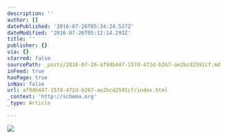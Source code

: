 ```yaml
---
description: ''
author: []
datePublished: '2016-07-26T05:34:24.527Z'
dateModified: '2016-07-26T05:12:14.293Z'
title: ''
publisher: {}
via: {}
starred: false
sourcePath: _posts/2016-07-26-af94b447-157d-472d-b267-ae2bcd2591cf.md
inFeed: true
hasPage: true
inNav: false
url: af94b447-157d-472d-b267-ae2bcd2591cf/index.html
_context: 'http://schema.org'
_type: Article

---
```

![](https://the-grid-user-content.s3-us-west-2.amazonaws.com/fc6c7a94-7584-42b1-a417-92beb27d09e5.jpg)